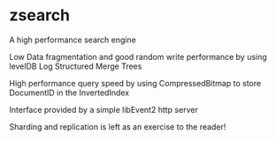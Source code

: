 zsearch
=======

A high performance search engine


Low Data fragmentation and good random write performance by using levelDB Log Structured Merge Trees

High performance query speed by using CompressedBitmap to store DocumentID in the InvertedIndex

Interface provided by a simple libEvent2 http server

Sharding and replication is left as an exercise to the reader!

